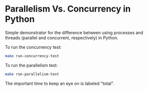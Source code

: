 # Parallelism Vs. Concurrency in Python

Simple demonstrator for the difference between using processes and threads (parallel and concurrent, respectively) in Python.

To run the concurrency test:
```sh
make run-concurrency-test
```

To run the parallelism test:
```sh
make run-parallelism-test
```

The important time to keep an eye on is labeled "total".
